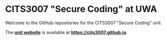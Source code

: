 
# CITS3007 "Secure Coding" at UWA

Welcome to the GitHub repositories for the CITS3007 "Secure Coding" unit.


The **[unit website](https://cits3007.github.io)** is available at **<https://cits3007.github.io>**.
